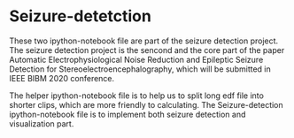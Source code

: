 # Seizure-detetction

These two ipython-notebook file are part of the seizure detection project.
The seizure detection project is the sencond and the core part of the paper Automatic Electrophysiological Noise Reduction and Epileptic Seizure Detection 
for Stereoelectroencephalography, which will be submitted in IEEE BIBM 2020 conference.

The helper ipython-notebook file is to help us to split long edf file into shorter clips, which are more friendly to calculating.
The Seizure-detection ipython-notebook file is to implement both seizure detection and visualization part.
